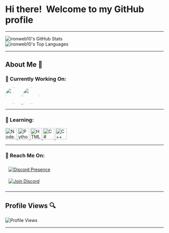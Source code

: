 # Hi there! <img src="https://user-images.githubusercontent.com/18350557/176309783-0785949b-9127-417c-8b55-ab5a4333674e.gif" alt=""> Welcome to my GitHub profile

---

![ironweb10's GitHub Stats](https://github-readme-stats.vercel.app/api?username=ironweb10&theme=highcontrast&show_icons=true&hide_border=true&count_private=false)  
![ironweb10's Top Languages](https://github-readme-stats.vercel.app/api/top-langs/?username=ironweb10&theme=highcontrast&show_icons=true&hide_border=true&layout=compact)

---

## About Me 🚀

### 🔭 Currently Working On:
<p align="left"> 
  <a href="https://discord.gg/stelarfn" target="_blank" rel="noreferrer"> 
    <picture> 
      <img src="https://cdn.discordapp.com/icons/1329876558005141664/a_0026682e860464a5a883569cb3f0ab08.gif" width="52" height="52" style="border-radius: 50%;" />
    </picture> 
  </a> 
  <a href="https://discord.com/oauth2/authorize?client_id=1136992916481523733" target="_blank" rel="noreferrer"> 
    <picture> 
      <img src="https://cdn.discordapp.com/avatars/1136992916481523733/f126e27f9ad9883f43cd1a13800ebc05.png" width="52" height="52" style="border-radius: 50%;" />
    </picture> 
  </a> 
</p>


---

### 🌱 Learning:
<p align="left">
  <a href="https://nodejs.org/en/" target="_blank" rel="noreferrer">
    <img src="https://raw.githubusercontent.com/danielcranney/readme-generator/main/public/icons/skills/nodejs-colored.svg" width="36" height="36" alt="Node.js" />
  </a>
  <a href="https://www.python.org/" target="_blank" rel="noreferrer">
    <img src="https://raw.githubusercontent.com/danielcranney/readme-generator/main/public/icons/skills/python-colored.svg" width="36" height="36" alt="Python" />
  </a>
  <a href="https://developer.mozilla.org/en-US/docs/Glossary/HTML5" target="_blank" rel="noreferrer">
    <img src="https://raw.githubusercontent.com/danielcranney/readme-generator/main/public/icons/skills/html5-colored.svg" width="36" height="36" alt="HTML5" />
  </a>
  <a href="https://docs.microsoft.com/en-us/dotnet/csharp/" target="_blank" rel="noreferrer">
    <img src="https://raw.githubusercontent.com/danielcranney/readme-generator/main/public/icons/skills/csharp-colored.svg" width="36" height="36" alt="C#" />
  </a>
  <a href="https://docs.microsoft.com/en-us/cpp/?view=msvc-170" target="_blank" rel="noreferrer">
    <img src="https://raw.githubusercontent.com/danielcranney/readme-generator/main/public/icons/skills/cplusplus-colored.svg" width="36" height="36" alt="C++" />
  </a>
</p>


---

### 💬 Reach Me On:
<div style="display: flex; justify-content: space-between; align-items: center; padding: 10px;">
  <a href="https://discord.com/users/846370965994864651">
    <img src="https://lanyard.cnrad.dev/api/846370965994864651?theme=dark&showDisplayName=true&idleMessage=Craking%20Fortnite%20%F0%9F%98%8E&animated=true" alt="Discord Presence">
  </a>
  </div>
  <div style="display: flex; justify-content: space-between; align-items: center; padding: 10px;">
  <a href="https://dsc.gg/iron-web10">
    <img src="https://img.shields.io/badge/Discord-7289DA?style=for-the-badge&logo=discord&logoColor=white" alt="Join Discord">
  </a>
</div>

---

## Profile Views 🔍
![Profile Views](https://komarev.com/ghpvc/?username=ironweb10)

---
